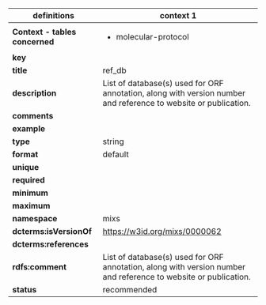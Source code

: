 

| definitions | context 1 |
|-|-|
| **Context - tables concerned** | <ul><li>molecular-protocol</li></ul> |
| **key** |  |
| **title** | ref_db |
| **description** | List of database(s) used for ORF annotation, along with version number and reference to website or publication. |
| **comments** |  |
| **example** |  |
| **type** | string |
| **format** | default |
| **unique** |  |
| **required** |  |
| **minimum** |  |
| **maximum** |  |
| **namespace** | mixs |
| **dcterms:isVersionOf** | https://w3id.org/mixs/0000062 |
| **dcterms:references** |  |
| **rdfs:comment** | List of database(s) used for ORF annotation, along with version number and reference to website or publication. |
| **status** | recommended |
